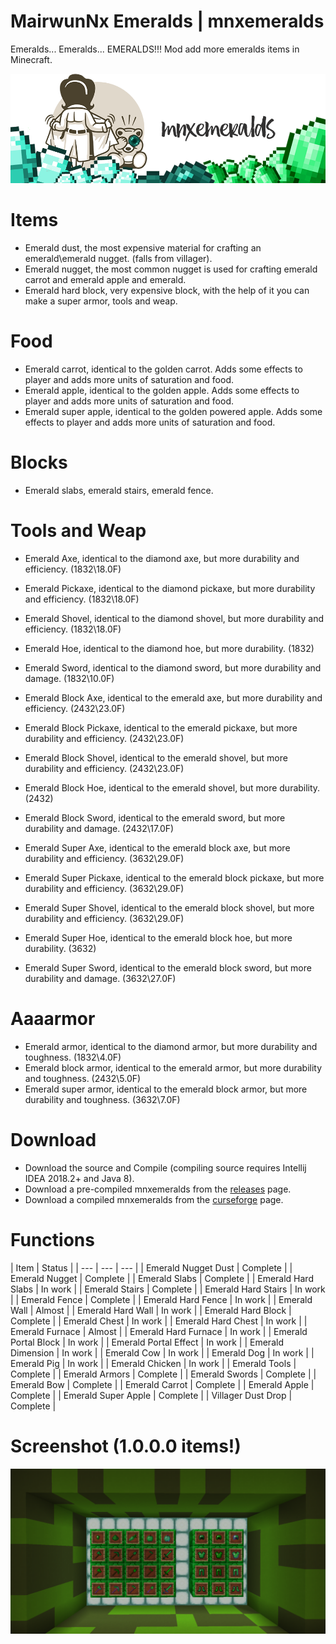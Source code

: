 # MairwunNx Emeralds | mnxemeralds
Emeralds... Emeralds... EMERALDS!!! Mod add more emeralds items in Minecraft.

![Alt text](images/modlogo.png "logo.")

# Items

 * Emerald dust, the most expensive material for crafting an emerald\emerald nugget. (falls from villager).
 * Emerald nugget, the most common nugget is used for crafting emerald carrot and emerald apple and emerald.
 * Emerald hard block, very expensive block, with the help of it you can make a super armor, tools and weap.

# Food

 * Emerald carrot, identical to the golden carrot. Adds some effects to player and adds more units of saturation and food.
 * Emerald apple, identical to the golden apple. Adds some effects to player and adds more units of saturation and food.
 * Emerald super apple, identical to the golden powered apple. Adds some effects to player and adds more units of saturation and food.

# Blocks

 * Emerald slabs, emerald stairs, emerald fence.

# Tools and Weap

 * Emerald Axe, identical to the diamond axe, but more durability and efficiency. (1832\18.0F)
 * Emerald Pickaxe, identical to the diamond pickaxe, but more durability and efficiency. (1832\18.0F)
 * Emerald Shovel, identical to the diamond shovel, but more durability and efficiency. (1832\18.0F)
 * Emerald Hoe, identical to the diamond hoe, but more durability. (1832)
 * Emerald Sword, identical to the diamond sword, but more durability and damage. (1832\10.0F)

 * Emerald Block Axe, identical to the emerald axe, but more durability and efficiency. (2432\23.0F)
 * Emerald Block Pickaxe, identical to the emerald pickaxe, but more durability and efficiency. (2432\23.0F)
 * Emerald Block Shovel, identical to the emerald shovel, but more durability and efficiency. (2432\23.0F)
 * Emerald Block Hoe, identical to the emerald shovel, but more durability. (2432)
 * Emerald Block Sword, identical to the emerald sword, but more durability and damage. (2432\17.0F)

 * Emerald Super Axe, identical to the emerald block axe, but more durability and efficiency. (3632\29.0F)
 * Emerald Super Pickaxe, identical to the emerald block pickaxe, but more durability and efficiency. (3632\29.0F)
 * Emerald Super Shovel, identical to the emerald block shovel, but more durability and efficiency. (3632\29.0F)
 * Emerald Super Hoe, identical to the emerald block hoe, but more durability. (3632)
 * Emerald Super Sword, identical to the emerald block sword, but more durability and damage. (3632\27.0F)

# Aaaarmor

 * Emerald armor, identical to the diamond armor, but more durability and toughness. (1832\4.0F)
 * Emerald block armor, identical to the emerald armor, but more durability and toughness. (2432\5.0F)
 * Emerald super armor, identical to the emerald block armor, but more durability and toughness. (3632\7.0F)

# Download

 * Download the source and Сompile (compiling source requires Intellij IDEA 2018.2+ and Java 8).
 * Download a pre-compiled mnxemeralds from the [releases](https://github.com/MairwunNx/mnxemeralds-1.12.2/releases) page.
 * Download a compiled mnxemeralds from the [curseforge](https://minecraft.curseforge.com/projects/mnxemeralds) page.

# Functions

| Item | Status |
| --- | --- | --- |
| Emerald Nugget Dust | Complete |
| Emerald Nugget | Complete |
| Emerald Slabs | Complete |
| Emerald Hard Slabs | In work |
| Emerald Stairs | Complete |
| Emerald Hard Stairs | In work |
| Emerald Fence | Complete |
| Emerald Hard Fence | In work |
| Emerald Wall | Almost |
| Emerald Hard Wall | In work |
| Emerald Hard Block | Complete |
| Emerald Chest | In work |
| Emerald Hard Chest | In work |
| Emerald Furnace | Almost |
| Emerald Hard Furnace | In work |
| Emerald Portal Block | In work |
| Emerald Portal Effect | In work |
| Emerald Dimension | In work |
| Emerald Cow | In work |
| Emerald Dog | In work |
| Emerald Pig | In work |
| Emerald Chicken | In work |
| Emerald Tools | Complete |
| Emerald Armors | Complete |
| Emerald Swords | Complete |
| Emerald Bow | Complete |
| Emerald Carrot | Complete |
| Emerald Apple | Complete |
| Emerald Super Apple | Complete |
| Villager Dust Drop | Complete |

# Screenshot (1.0.0.0 items!)

![Alt text](images/moditems.png "Items. By https://vk.com/memd6")
